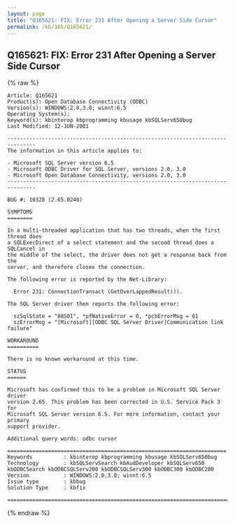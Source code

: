 ```yaml
---
layout: page
title: "Q165621: FIX: Error 231 After Opening a Server Side Cursor"
permalink: /kb/165/Q165621/
---
```


## Q165621: FIX: Error 231 After Opening a Server Side Cursor

{% raw %}

	Article: Q165621
	Product(s): Open Database Connectivity (ODBC)
	Version(s): WINDOWS:2.0,3.0; winnt:6.5
	Operating System(s): 
	Keyword(s): kbinterop kbprogramming kbusage kbSQLServ650bug
	Last Modified: 12-JUN-2001
	
	-------------------------------------------------------------------------------
	The information in this article applies to:
	
	- Microsoft SQL Server version 6.5 
	- Microsoft ODBC Driver for SQL Server, versions 2.0, 3.0 
	- Microsoft Open Database Connectivity, versions 2.0, 3.0 
	-------------------------------------------------------------------------------
	
	BUG #: 16328 (2.65.0240)
	
	SYMPTOMS
	========
	
	In a multi-threaded application that has two threads, when the first thread does
	a SQLExecDirect of a select statement and the second thread does a SQLCancel in
	the middle of the select, the driver does not get a response back from the
	server, and therefore closes the connection.
	
	The following error is reported by the Net-Library:
	
	  Error 231: ConnectionTransact (GetOverLappedResult()).
	
	The SQL Server driver then reports the following error:
	
	  szSqlState = "08S01", *pfNativeError = 0, *pcbErrorMsg = 61
	  szErrorMsg = "[Microsoft][ODBC SQL Server Driver]Communication link failure"
	
	WORKAROUND
	==========
	
	There is no known workaround at this time.
	
	STATUS
	======
	
	Microsoft has confirmed this to be a problem in Microsoft SQL Server driver
	version 2.65. This problem has been corrected in U.S. Service Pack 3 for
	Microsoft SQL Server version 6.5. For more information, contact your primary
	support provider.
	
	Additional query words: odbc cursor
	
	======================================================================
	Keywords          : kbinterop kbprogramming kbusage kbSQLServ650bug 
	Technology        : kbSQLServSearch kbAudDeveloper kbSQLServ650 kbODBCSearch kbODBCSQLServ200 kbODBCSQLServ300 kbODBC300 kbODBC200
	Version           : WINDOWS:2.0,3.0; winnt:6.5
	Issue type        : kbbug
	Solution Type     : kbfix
	
	=============================================================================
	

{% endraw %}
